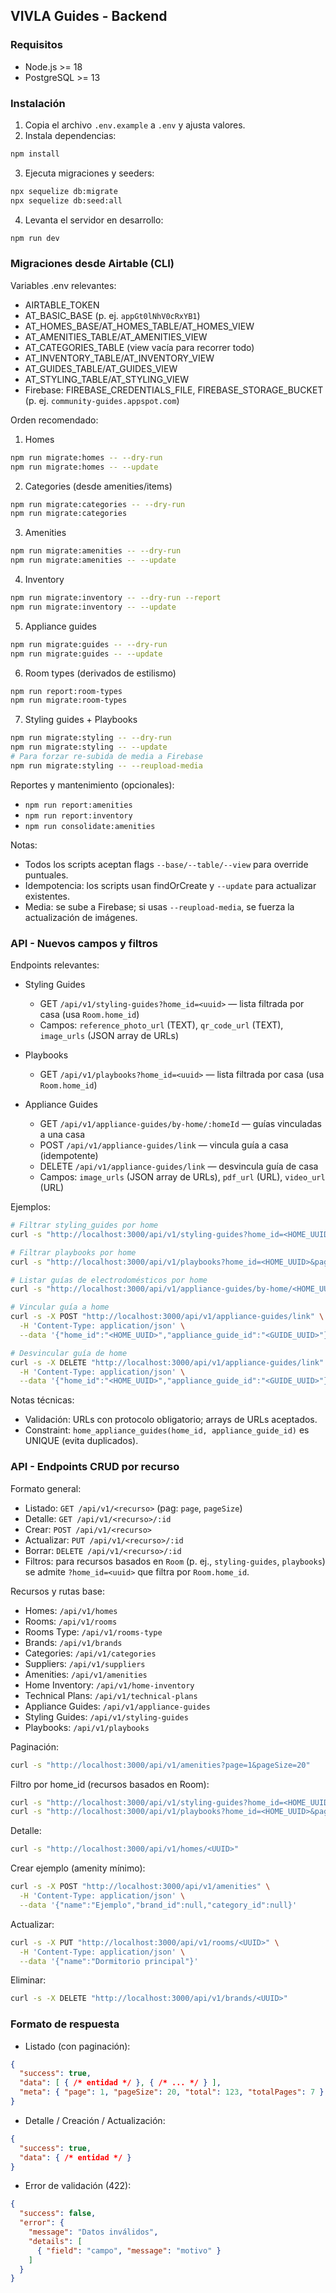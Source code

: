 ## VIVLA Guides - Backend

### Requisitos
- Node.js >= 18
- PostgreSQL >= 13

### Instalación
1. Copia el archivo `.env.example` a `.env` y ajusta valores.
2. Instala dependencias:
```bash
npm install
```
3. Ejecuta migraciones y seeders:
```bash
npx sequelize db:migrate
npx sequelize db:seed:all
```
4. Levanta el servidor en desarrollo:
```bash
npm run dev
```

### Migraciones desde Airtable (CLI)

Variables .env relevantes:
- AIRTABLE_TOKEN
- AT_BASIC_BASE (p. ej. `appGt0lNhV0cRxYB1`)
- AT_HOMES_BASE/AT_HOMES_TABLE/AT_HOMES_VIEW
- AT_AMENITIES_TABLE/AT_AMENITIES_VIEW
- AT_CATEGORIES_TABLE (view vacía para recorrer todo)
- AT_INVENTORY_TABLE/AT_INVENTORY_VIEW
- AT_GUIDES_TABLE/AT_GUIDES_VIEW
- AT_STYLING_TABLE/AT_STYLING_VIEW
- Firebase: FIREBASE_CREDENTIALS_FILE, FIREBASE_STORAGE_BUCKET (p. ej. `community-guides.appspot.com`)

Orden recomendado:
1) Homes
```bash
npm run migrate:homes -- --dry-run
npm run migrate:homes -- --update
```
2) Categories (desde amenities/items)
```bash
npm run migrate:categories -- --dry-run
npm run migrate:categories
```
3) Amenities
```bash
npm run migrate:amenities -- --dry-run
npm run migrate:amenities -- --update
```
4) Inventory
```bash
npm run migrate:inventory -- --dry-run --report
npm run migrate:inventory -- --update
```
5) Appliance guides
```bash
npm run migrate:guides -- --dry-run
npm run migrate:guides -- --update
```
6) Room types (derivados de estilismo)
```bash
npm run report:room-types
npm run migrate:room-types
```
7) Styling guides + Playbooks
```bash
npm run migrate:styling -- --dry-run
npm run migrate:styling -- --update
# Para forzar re-subida de media a Firebase
npm run migrate:styling -- --reupload-media
```

Reportes y mantenimiento (opcionales):
- `npm run report:amenities`
- `npm run report:inventory`
- `npm run consolidate:amenities`

Notas:
- Todos los scripts aceptan flags `--base/--table/--view` para override puntuales.
- Idempotencia: los scripts usan findOrCreate y `--update` para actualizar existentes.
- Media: se sube a Firebase; si usas `--reupload-media`, se fuerza la actualización de imágenes.

### API - Nuevos campos y filtros

Endpoints relevantes:

- Styling Guides
  - GET `/api/v1/styling-guides?home_id=<uuid>` — lista filtrada por casa (usa `Room.home_id`)
  - Campos: `reference_photo_url` (TEXT), `qr_code_url` (TEXT), `image_urls` (JSON array de URLs)

- Playbooks
  - GET `/api/v1/playbooks?home_id=<uuid>` — lista filtrada por casa (usa `Room.home_id`)

- Appliance Guides
  - GET `/api/v1/appliance-guides/by-home/:homeId` — guías vinculadas a una casa
  - POST `/api/v1/appliance-guides/link` — vincula guía a casa (idempotente)
  - DELETE `/api/v1/appliance-guides/link` — desvincula guía de casa
  - Campos: `image_urls` (JSON array de URLs), `pdf_url` (URL), `video_url` (URL)

Ejemplos:

```bash
# Filtrar styling_guides por home
curl -s "http://localhost:3000/api/v1/styling-guides?home_id=<HOME_UUID>&pageSize=10"

# Filtrar playbooks por home
curl -s "http://localhost:3000/api/v1/playbooks?home_id=<HOME_UUID>&pageSize=10"

# Listar guías de electrodomésticos por home
curl -s "http://localhost:3000/api/v1/appliance-guides/by-home/<HOME_UUID>"

# Vincular guía a home
curl -s -X POST "http://localhost:3000/api/v1/appliance-guides/link" \
  -H 'Content-Type: application/json' \
  --data '{"home_id":"<HOME_UUID>","appliance_guide_id":"<GUIDE_UUID>"}'

# Desvincular guía de home
curl -s -X DELETE "http://localhost:3000/api/v1/appliance-guides/link" \
  -H 'Content-Type: application/json' \
  --data '{"home_id":"<HOME_UUID>","appliance_guide_id":"<GUIDE_UUID>"}'
```

Notas técnicas:
- Validación: URLs con protocolo obligatorio; arrays de URLs aceptados.
- Constraint: `home_appliance_guides(home_id, appliance_guide_id)` es UNIQUE (evita duplicados).

### API - Endpoints CRUD por recurso

Formato general:
- Listado: `GET /api/v1/<recurso>` (pag: `page`, `pageSize`)
- Detalle: `GET /api/v1/<recurso>/:id`
- Crear: `POST /api/v1/<recurso>`
- Actualizar: `PUT /api/v1/<recurso>/:id`
- Borrar: `DELETE /api/v1/<recurso>/:id`
 - Filtros: para recursos basados en `Room` (p. ej., `styling-guides`, `playbooks`) se admite `?home_id=<uuid>` que filtra por `Room.home_id`.

Recursos y rutas base:
- Homes: `/api/v1/homes`
- Rooms: `/api/v1/rooms`
- Rooms Type: `/api/v1/rooms-type`
- Brands: `/api/v1/brands`
- Categories: `/api/v1/categories`
- Suppliers: `/api/v1/suppliers`
- Amenities: `/api/v1/amenities`
- Home Inventory: `/api/v1/home-inventory`
- Technical Plans: `/api/v1/technical-plans`
- Appliance Guides: `/api/v1/appliance-guides`
- Styling Guides: `/api/v1/styling-guides`
- Playbooks: `/api/v1/playbooks`

Paginación:
```bash
curl -s "http://localhost:3000/api/v1/amenities?page=1&pageSize=20"
```

Filtro por home_id (recursos basados en Room):
```bash
curl -s "http://localhost:3000/api/v1/styling-guides?home_id=<HOME_UUID>&pageSize=10"
curl -s "http://localhost:3000/api/v1/playbooks?home_id=<HOME_UUID>&pageSize=10"
```

Detalle:
```bash
curl -s "http://localhost:3000/api/v1/homes/<UUID>"
```

Crear ejemplo (amenity mínimo):
```bash
curl -s -X POST "http://localhost:3000/api/v1/amenities" \
  -H 'Content-Type: application/json' \
  --data '{"name":"Ejemplo","brand_id":null,"category_id":null}'
```

Actualizar:
```bash
curl -s -X PUT "http://localhost:3000/api/v1/rooms/<UUID>" \
  -H 'Content-Type: application/json' \
  --data '{"name":"Dormitorio principal"}'
```

Eliminar:
```bash
curl -s -X DELETE "http://localhost:3000/api/v1/brands/<UUID>"
```

### Formato de respuesta

- Listado (con paginación):

```json
{
  "success": true,
  "data": [ { /* entidad */ }, { /* ... */ } ],
  "meta": { "page": 1, "pageSize": 20, "total": 123, "totalPages": 7 }
}
```

- Detalle / Creación / Actualización:

```json
{
  "success": true,
  "data": { /* entidad */ }
}
```

- Error de validación (422):

```json
{
  "success": false,
  "error": {
    "message": "Datos inválidos",
    "details": [
      { "field": "campo", "message": "motivo" }
    ]
  }
}
```
